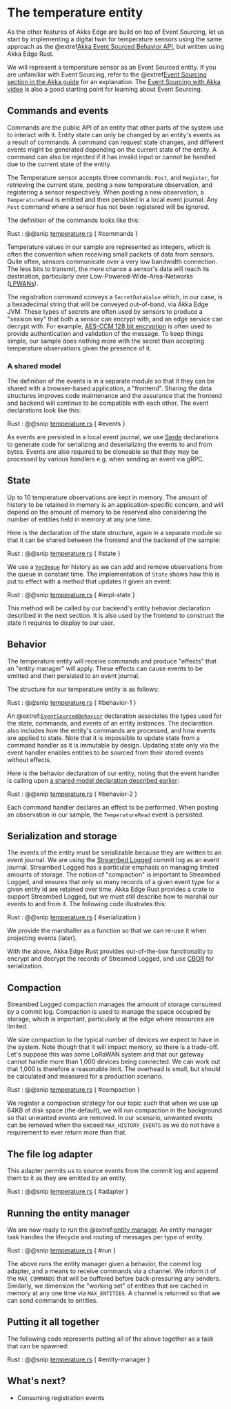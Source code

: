# The temperature entity

As the other features of Akka Edge are build on top of Event Sourcing, let us start by implementing a digital twin
for temperature sensors using the same approach as the @extref[Akka Event Sourced Behavior API](akka:typed/persistence.html), but written 
using Akka Edge Rust. 

We will represent a temperature sensor as an Event Sourced entity. If you are unfamiliar with Event Sourcing, refer to the
@extref[Event Sourcing section in the Akka guide](akka-guide:concepts/event-sourcing.html) for an explanation.
The [Event Sourcing with Akka video](https://akka.io/blog/news/2020/01/07/akka-event-sourcing-video) is also a good starting point for learning about Event Sourcing.

## Commands and events

Commands are the public API of an entity that other parts of the system use to interact with it. Entity state can only
be changed by an entity's events as a result of commands. A command can request state changes, and different
events might be generated depending on the current state of the entity. A command can also be rejected if it has invalid 
input or cannot be handled due to the current state of the entity.

The Temperature sensor accepts three commands: `Post`, and `Register`, for retrieving the current state, posting
a new temperature observation, and registering a sensor respectively. When posting a new observation, a `TemperatureRead` 
is emitted and then persisted in a local event journal. Any `Post` command where a sensor has not been registered
will be ignored.

The definition of the commands looks like this:

Rust
:  @@snip [temperature.rs](/samples/grpc/iot-service-rs/backend/src/temperature.rs) { #commands }

Temperature values in our sample are represented as integers, which is often the convention when receiving small packets 
of data from sensors. Quite often, sensors communicate over a very low bandwidth connection. The less bits to transmit, 
the more chance a sensor's data will reach its destination, particularly over Low-Powered-Wide-Area-Networks 
([LPWANs](https://en.wikipedia.org/wiki/Low-power_wide-area_network)).

The registration command conveys a `SecretDataValue` which, in our case, is a hexadecimal string that will be conveyed 
out-of-band, via Akka Edge JVM. These types of secrets are often used by sensors to produce a "session key" that both a sensor
can encrypt with, and an edge service can decrypt with. For example, 
[AES-CCM 128 bit encryption](https://en.wikipedia.org/wiki/CCM_mode) is often used to provide authentication and validation 
of the message. To keep things simple, our sample does nothing more with the secret than accepting temperature 
observations given the presence of it.

### A shared model

The definition of the events is in a separate module so that it they can be shared with a browser-based application, 
a "frontend". Sharing the data structures improves code maintenance and 
the assurance that the frontend and backend will continue to be compatible with each other. The event declarations look 
like this:
</a>

Rust
:  @@snip [temperature.rs](/samples/grpc/iot-service-rs/model/src/temperature.rs) { #events }

As events are persisted in a local event journal, we use [Serde](https://serde.rs/) declarations to generate code for
serializing and deserializing the events to and from bytes. Events are also required to be cloneable so that they may 
be processed by various handlers e.g. when sending an event via gRPC.

## State

Up to 10 temperature observations are kept in memory. The amount of history to be
retained in memory is an application-specific concern, and will depend on the amount of memory to be reserved also considering
the number of entities held in memory at any one time.

Here is the declaration of the state structure, again in a separate module so that it can be shared between the frontend
and the backend of the sample:

Rust
:  @@snip [temperature.rs](/samples/grpc/iot-service-rs/model/src/temperature.rs) { #state }

We use a [`VecDeque`](https://doc.rust-lang.org/std/collections/struct.VecDeque.html) for history as
we can add and remove observations from the queue in constant time. The implementation of `State` shows
how this is put to effect with a method that updates it given an event: 
 
Rust
:  @@snip [temperature.rs](/samples/grpc/iot-service-rs/model/src/temperature.rs) { #impl-state }

This method will be called by our backend's entity behavior declaration described in the next section. It is also used
by the frontend to construct the state it requires to display to our user.
 
## Behavior 
 
The temperature entity will receive commands and produce "effects" that an "entity manager" will apply. These effects can
cause events to be emitted and then persisted to an event journal.

The structure for our temperature entity is as follows:
 
Rust
:  @@snip [temperature.rs](/samples/grpc/iot-service-rs/backend/src/temperature.rs) { #behavior-1 }

An @extref:[`EventSourcedBehavior`](akka-edge-rs-api:akka_persistence_rs/entity/trait.EventSourcedBehavior.html) declaration associates the types used for the state, commands, and events of an entity instances. The
declaration also includes how the entity's commands are processed, and how events are applied to state. Note that it is 
impossible to update state from a command handler as it is immutable by design. Updating state only via
the event handler enables entities to be sourced from their stored events without effects.

Here is the behavior declaration of our entity, noting that the event handler is calling upon [a shared model declaration
described earlier](#a-shared-model):
 
Rust
:  @@snip [temperature.rs](/samples/grpc/iot-service-rs/backend/src/temperature.rs) { #behavior-2 }

Each command handler declares an effect to be performed. When posting an observation in our sample, the `TemperatureRead` 
event is persisted.

## Serialization and storage

The events of the entity must be serializable because they are written to an event journal. We are using the
[Streambed Logged](https://github.com/streambed/streambed-rs/tree/main/streambed-logged) commit log as an event journal.
Streambed Logged has a particular emphasis on managing limited amounts of storage. The notion of "compaction" is important
to Streambed Logged, and ensures that only so many records of a given event type for a given entity id are retained
over time.
Akka Edge Rust provides a crate to support Streambed Logged, but we must still describe how to marshal our events to and 
from it. The following code illustrates this: 

Rust
:  @@snip [temperature.rs](/samples/grpc/iot-service-rs/backend/src/temperature.rs) { #serialization }

We provide the marshaller as a function so that we can re-use it when projecting events (later).

With the above, Akka Edge Rust provides out-of-the-box functionality to encrypt and decrypt the records of Streamed Logged,
and use [CBOR](https://cbor.io/) for serialization.

## Compaction

Streambed Logged compaction manages the amount of storage consumed by a commit log. Compaction is used to 
manage the space occupied by storage, which is important, particularly at the edge where resources are limited.

We size compaction to the typical number of devices we expect to have in the system.
Note though that it will impact memory, so there is a trade-off. Let's suppose this
was some LoRaWAN system and that our gateway cannot handle more than 1,000 devices
being connected. We can work out that 1,000 is therefore a reasonable limit. The
overhead is small, but should be calculated and measured for a production scenario.

Rust
:  @@snip [temperature.rs](/samples/grpc/iot-service-rs/backend/src/temperature.rs) { #compaction }

We register a compaction strategy for our topic such that when we use up
64KB of disk space (the default), we will run compaction in the background so that unwanted
events are removed. In our scenario, unwanted events can be removed when
the exceed `MAX_HISTORY_EVENTS` as we do not have a requirement to ever
return more than that.

## The file log adapter

This adapter permits us to source events from the commit log and append them to it as they are emitted by an entity.

Rust
:  @@snip [temperature.rs](/samples/grpc/iot-service-rs/backend/src/temperature.rs) { #adapter }

## Running the entity manager

We are now ready to run the @extref:[entity manager](akka-edge-rs-api:akka_persistence_rs/entity_manager/index.html). An entity manager task handles the lifecycle 
and routing of messages per type of entity.
 
Rust
:  @@snip [temperature.rs](/samples/grpc/iot-service-rs/backend/src/temperature.rs) { #run }

The above runs the entity manager given a behavior, the commit log adapter, and a means to receive commands via a channel.
We inform it of the `MAX_COMMANDS` that will be buffered before back-pressuring any senders. Similarly, we dimension
the "working set" of entities that are cached in memory at any one time via `MAX_ENTITIES`. A channel is returned so
that we can send commands to entities.

## Putting it all together

The following code represents putting all of the above together as a task that can be spawned:

Rust
:  @@snip [temperature.rs](/samples/grpc/iot-service-rs/backend/src/temperature.rs) { #entity-manager }


## What's next?

* Consuming registration events 
